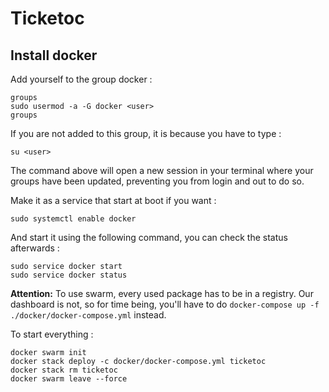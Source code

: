 # Ticketoc

## Install docker

Add yourself to the group docker :
```
groups
sudo usermod -a -G docker <user>
groups
```

If you are not added to this group, it is because you have to type :
```
su <user>
```

The command above will open a new session in your terminal where your groups 
have been updated, preventing you from login and out to do so.

Make it as a service that start at boot if you want :
```
sudo systemctl enable docker
```

And start it using the following command, you can check the status afterwards :
```
sudo service docker start
sudo service docker status
```
__Attention:__ To use swarm, every used package has to be in a registry. Our dashboard is not, so for time being, you'll have to do `docker-compose up -f ./docker/docker-compose.yml` instead.

To start everything :
```
docker swarm init
docker stack deploy -c docker/docker-compose.yml ticketoc
docker stack rm ticketoc
docker swarm leave --force
```
